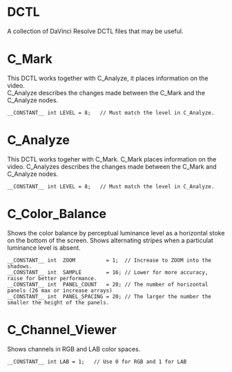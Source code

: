 # DCTL
A collection of DaVinci Resolve DCTL files that may be useful.

# C_Mark
This DCTL works together with C_Analyze, it places information on the video.  
C_Analyze describes the changes made between the C_Mark and the C_Analyze nodes.

`````
__CONSTANT__ int LEVEL = 8;   // Must match the level in C_Analyze.
`````

# C_Analyze
This DCTL works togeher with C_Mark.  C_Mark places information on the video.
C_Analyzes describes the changes made between the C_Mark and C_Analyze nodes.

`````
__CONSTANT__ int LEVEL = 8;   // Must match the level in C_Analyze.
`````

# C_Color_Balance

Shows the color balance by perceptual luminance level as a horizontal stoke on the bottom of the screen. Shows alternating stripes when a particulat luminance level is absent.

````
__CONSTANT__ int  ZOOM          = 1;  // Increase to ZOOM into the shadows.
__CONSTANT__ int  SAMPLE        = 16; // Lower for more accuracy, raise for better performance.
__CONSTANT__ int  PANEL_COUNT   = 20; // The number of horizontal panels (26 max or increase arrays)
__CONSTANT__ int  PANEL_SPACING = 20; // The larger the number the smaller the height of the panels. 
````

# C_Channel_Viewer

Shows channels in RGB and LAB color spaces.

````
__CONSTANT__ int LAB = 1;   // Use 0 for RGB and 1 for LAB
````

